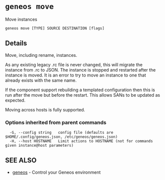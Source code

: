 # `geneos move`

Move instances

```text
geneos move [TYPE] SOURCE DESTINATION [flags]
```

## Details

Move, including rename, instances.

As any existing legacy .rc
file is never changed, this will migrate the instance from .rc to
JSON. The instance is stopped and restarted after the instance is
moved. It is an error to try to move an instance to one that already
exists with the same name.

If the component support rebuilding a templated configuration then
this is run after the move but before the restart. This allows SANs
to be updated as expected.

Moving across hosts is fully supported.

### Options inherited from parent commands

```text
  -G, --config string   config file (defaults are $HOME/.config/geneos.json, /etc/geneos/geneos.json)
  -H, --host HOSTNAME   Limit actions to HOSTNAME (not for commands given instance@host parameters)
```

## SEE ALSO

* [geneos](geneos.md)	 - Control your Geneos environment
